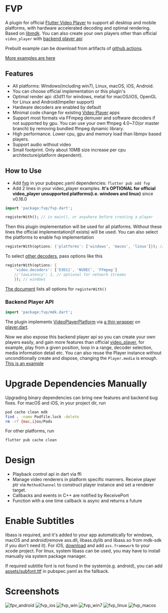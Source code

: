 # FVP

A plugin for official [Flutter Video Player](https://pub.dev/packages/video_player) to support all desktop and mobile platforms, with hardware accelerated decoding and optimal rendering. Based on [libmdk](https://github.com/wang-bin/mdk-sdk). You can also create your own players other than official `video_player` with [backend player api](#backend-player-api)

Prebuilt example can be download from artifacts of [github actions](https://github.com/wang-bin/fvp/actions).

[More examples are here](https://github.com/wang-bin/mdk-examples/tree/master/flutter)

## Features
- All platforms: Windows(including win7), Linux, macOS, iOS, Android.
- You can choose official implementation or this plugin's
- Optimal render api: d3d11 for windows, metal for macOS/iOS, OpenGL for Linux and Android(Impeller support)
- Hardware decoders are enabled by default
- Minimal code change for existing [Video Player](https://pub.dev/packages/video_player) apps
- Support most formats via FFmpeg demuxer and software decoders if not supported by gpu. You can use your own ffmpeg 4.0~7.0(or master branch) by removing bundled ffmpeg dynamic library.
- High performance. Lower cpu, gpu and memory load than libmpv based players.
- Support audio without video
- Small footprint. Only about 10MB size increase per cpu architecture(platform dependent).


## How to Use

- Add [fvp](https://pub.dev/packages/fvp) in your pubspec.yaml dependencies: `flutter pub add fvp`
- Add 2 lines in your video_player examples. **It's OPTIONAL for official video_player unsupported platforms(i.e. windows and linux)** since v0.16.0

```dart
import 'package:fvp/fvp.dart';

registerWith(); // in main(), or anywhere before creating a player
```

Then this plugin implementation will be used for all platforms. Without these lines the official implementation(if exists) will be used. You can also select the platforms to enable fvp implementation

```dart
registerWith(options: {'platforms': ['windows', 'macos', 'linux']}); // only these platforms will use this plugin implementation
```

To select [other decoders](https://github.com/wang-bin/mdk-sdk/wiki/Decoders), pass options like this
```dart
registerWith(options: {
    'video.decoders': ['D3D11', 'NVDEC', 'FFmpeg']
    //'lowLatency': 1, // optional for network streams
    }); // windows
```

[The document](https://pub.dev/documentation/fvp/latest/fvp/registerWith.html) lists all options for `registerWith()`

### Backend Player API

```dart
import 'package:fvp/mdk.dart';
```

The plugin implements [VideoPlayerPlatform](https://pub.dev/packages/video_player_platform_interface) via [a thin wrapper](https://github.com/wang-bin/fvp/blob/master/lib/video_player_mdk.dart) on [player.dart](https://github.com/wang-bin/fvp/blob/master/lib/src/player.dart).

Now we also expose this backend player api so you can create your own players easily, and gain more features than official [video_player](https://pub.dev/packages/video_player), for example, play from a given position, loop in a range, decoder selection, media information detail etc. You can also reuse the Player instance without unconditionally create and dispose, changing the `Player.media` is enough.
[This is an example](https://github.com/wang-bin/mdk-examples/blob/master/flutter/simple/lib/multi_textures.dart)


# Upgrade Dependencies Manually
Upgrading binary dependencies can bring new features and backend bug fixes. For macOS and iOS, in your project dir, run
```bash
pod cache clean mdk
find . -name Podfile.lock -delete
rm -rf {mac,i}os/Pods
```

For other platforms, run
```bash
flutter pub cache clean
```


# Design
- Playback control api in dart via ffi
- Manage video renderers in platform specific manners. Receive player ptr via `MethodChannel` to construct player instance and set a renderer target.
- Callbacks and events in C++ are notified by ReceivePort
- Function with a one time callback is async and returns a future


# Enable Subtitles

libass is required, and it's added to your app automatically for windows, macOS and android(remove ass.dll, libass.dylib and libass.so from mdk-sdk if you don't need it). For iOS, [download](https://sourceforge.net/projects/mdk-sdk/files/deps/dep.7z/download) and add `ass.framework` to your xcode project. For linux, system libass can be used, you may have to install manually via system package manager.

If required subtitle font is not found in the system(e.g. android), you can add [assets/subfont.ttf](https://github.com/mpv-android/mpv-android/raw/master/app/src/main/assets/subfont.ttf) in pubspec.yaml as the fallback.

# Screenshots
![fpv_android](https://user-images.githubusercontent.com/785206/248862591-40f458e5-d7ca-4513-b709-b056deaaf421.jpeg)
![fvp_ios](https://user-images.githubusercontent.com/785206/250348936-e5e1fb14-9c81-4652-8f53-37e8d64195a3.jpg)
![fvp_win](https://user-images.githubusercontent.com/785206/248859525-920bdd51-6947-4a00-87b4-9c1a21a68d51.jpeg)
![fvp_win7](https://user-images.githubusercontent.com/785206/266754957-883d05c9-a057-4c1c-b824-0dc385a13f78.jpg)
![fvp_linux](https://user-images.githubusercontent.com/785206/248859533-ce2ad50b-2ead-43bb-bf25-6e2575c5ebe1.jpeg)
![fvp_macos](https://user-images.githubusercontent.com/785206/248859538-71de39a4-c5f0-4c8f-9920-d7dfc6cd0d9a.jpg)